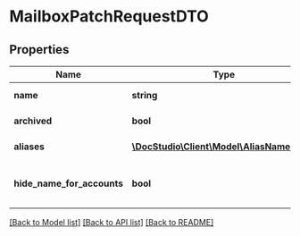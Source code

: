 # MailboxPatchRequestDTO

## Properties
Name | Type | Description | Notes
------------ | ------------- | ------------- | -------------
**name** | **string** | Mailbox name | [optional] 
**archived** | **bool** | Mailbox archived | [optional] 
**aliases** | [**\DocStudio\Client\Model\AliasNameDTO[]**](AliasNameDTO.md) | Mailbox aliases | [optional] 
**hide_name_for_accounts** | **bool** | Hide mailbox name/aliases from other accounts | [optional] 

[[Back to Model list]](../../README.md#documentation-for-models) [[Back to API list]](../../README.md#documentation-for-api-endpoints) [[Back to README]](../../README.md)


